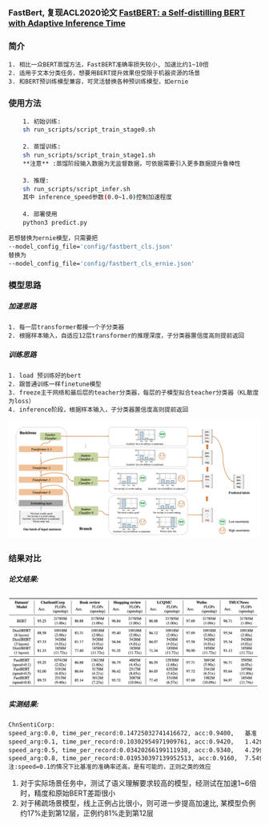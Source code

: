 ### FastBert,  复现ACL2020论文 [FastBERT: a Self-distilling BERT with Adaptive Inference Time](https://arxiv.org/pdf/2004.02178.pdf)

### 简介
    1. 相比一众BERT蒸馏方法，FastBERT准确率损失较小, 加速比约1~10倍
    2. 适用于文本分类任务，想要用BERT提升效果但受限于机器资源的场景
    3. 和BERT预训练模型兼容，可灵活替换各种预训练模型，如ernie

### 使用方法
```bash
    1. 初始训练:
    sh run_scripts/script_train_stage0.sh
    
    2. 蒸馏训练:
    sh run_scripts/script_train_stage1.sh
    **注意** :蒸馏阶段输入数据为无监督数据，可依据需要引入更多数据提升鲁棒性

    3. 推理:
    sh run_scripts/script_infer.sh
    其中 inference_speed参数(0.0~1.0)控制加速程度
    
    4. 部署使用
    python3 predict.py
```
 
```bash   
若想替换为ernie模型，只需要把 
--model_config_file='config/fastbert_cls.json'
替换为
--model_config_file='config/fastbert_cls_ernie.json'
```

### 模型思路
##### 加速思路
    1. 每一层transformer都接一个子分类器
    2. 根据样本输入，自适应12层transformer的推理深度，子分类器置信度高则提前返回
##### 训练思路
    1. load 预训练好的bert
    2. 跟普通训练一样finetune模型
    3. freeze主干网络和最后层的teacher分类器，每层的子模型拟合teacher分类器（KL散度为loss）
    4. inference阶段，根据样本输入，子分类器置信度高则提前返回
    
<img src="img/arch.png" alt="arch" width="800"/>

### 结果对比
##### 论文结果:
<img src="img/compare.png" alt="compare" width="800"/>

##### 实测结果:
```bash
ChnSentiCorp:
speed_arg:0.0, time_per_record:0.14725032741416672, acc:0.9400,   基准
speed_arg:0.1, time_per_record:0.10302954971909761, acc:0.9420,   1.42倍
speed_arg:0.5, time_per_record:0.03420266199111938, acc:0.9340,   4.29倍
speed_arg:0.8, time_per_record:0.019530397139952513, acc:0.9160,  7.54倍
注:speed=0.1的情况下比基准的准确率还高，是有可能的，正则之类的效应
```

1. 对于实际场景任务中，测试了语义理解要求较高的模型，经测试在加速1~6倍时，精度和原始BERT差距很小
2. 对于稀疏场景模型，线上正例占比很小，则可进一步提高加速比, 某模型负例约17%走到第12层，正例约81%走到第12层


